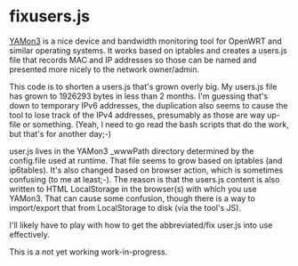 # fixusers.js

[YAMon3](http://usage-monitoring.com/index.php) is a nice device and bandwidth
monitoring tool for OpenWRT and similar operating systems. It works based on
iptables and creates a users.js file that records MAC and IP addresses 
so those can be named and presented more nicely to the network owner/admin.

This code is to shorten a users.js that's grown overly big.
My users.js file has grown to 1926293 bytes in less than
2 months. I'm guessing that's down to temporary IPv6 addresses, the duplication
also seems to cause the tool to lose track of the IPv4 addresses, presumably
as those are way up-file or something. (Yeah, I need to go read the bash
scripts that do the work, but that's for another day;-)

user.js lives in the YAMon3 \_wwwPath directory determined by the config.file
used at runtime. That file seems to grow based on iptables (and ip6tables).
It's also changed based on browser action, which is sometimes confusing (to me
at least;-).  The reason is that the users.js content is also written to HTML
LocalStorage in the browser(s) with which you use YAMon3. That can cause some
confusion, though there is a way to import/export that from LocalStorage to
disk (via the tool's JS).

I'll likely have to play with how to get the abbreviated/fix user.js into use
effectively.

This is a not yet working work-in-progress.
